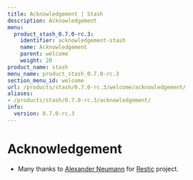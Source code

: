 ```yaml
---
title: Acknowledgement | Stash
description: Acknowledgement
menu:
  product_stash_0.7.0-rc.3:
    identifier: acknowledgement-stash
    name: Acknowledgement
    parent: welcome
    weight: 20
product_name: stash
menu_name: product_stash_0.7.0-rc.3
section_menu_id: welcome
url: /products/stash/0.7.0-rc.3/welcome/acknowledgement/
aliases:
- /products/stash/0.7.0-rc.3/acknowledgement/
info:
  version: 0.7.0-rc.3
---
```


# Acknowledgement
 - Many thanks to [Alexander Neumann](https://github.com/fd0) for [Restic](https://restic.net) project.
